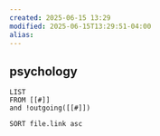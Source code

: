 ```yaml
---
created: 2025-06-15 13:29
modified: 2025-06-15T13:29:51-04:00
alias: 
---
```

## psychology

```dataview
LIST
FROM [[#]]
and !outgoing([[#]])

SORT file.link asc
```



